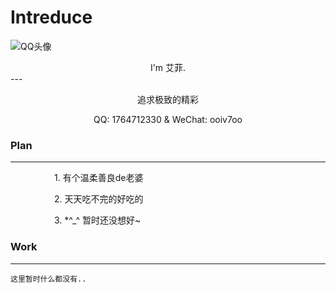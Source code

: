 # Intreduce
 ![QQ头像](https://q1.qlogo.cn/g?b=qq&nk=1764712330&s=640)
 <center>I'm 艾菲.</center>
 ---
 <div style="text-align:center">
 <div id="hitokoto" ><p id="hitokoto_text">追求极致的精彩</p></div>
 <script>
  var xhr = new XMLHttpRequest();
  xhr.open('get', 'https://v1.hitokoto.cn');
  xhr.onreadystatechange = function () {
    if (xhr.readyState === 4) {
      var data = JSON.parse(xhr.responseText);
      var hitokoto = document.getElementById('hitokoto_text');
      hitokoto.innerText = data.hitokoto;
    }
  }
  xhr.send();
</script>
 
 <tr>
  <th>QQ: </th>
  <td>1764712330</td>
  <tr>&</tr>
  <th>WeChat: </th>
  <td>ooiv7oo</td>
 </tr>
 </div>
 
 
### Plan
---
<div style="text-indent:5em;">
 <p>1. 有个温柔善良de老婆</p>
 <p>2. 天天吃不完的好吃的</p>
 <p>3. *^_^ 暂时还没想好~</p>
</div>

### Work
---

```123
这里暂时什么都没有..
```
<script>
  window.onload=function() {
     document.querySelector("head > title").innerText='AIFREE|HOMEPAGE';
     document.querySelector("body > header > h1").innerText='W e l c o m e !';
     var UpYun = '<a href="https://www.upyun.com/?utm_source=lianmeng&utm_medium=referral" target="_blank" rel="nofollow"><img src="https://cdn.jsdelivr.net/gh/ooiv7oo/ling@gh-pages/assets/images/UpYun.png" style="width:50px">'
     var CloudFlare = '<a href="https://dash.cloudflare.com" target="_blank" rel="nofollow"><img src="https://cdn.jsdelivr.net/gh/ooiv7oo/ling@gh-pages/assets/images/CloudFlare.png" style="width:50px">'
     var GitHub = '<a href="https://github.com" target="_blank" rel="nofollow"><img src="https://cdn.jsdelivr.net/gh/ooiv7oo/ling@gh-pages/assets/images/GitHub.png" style="width:50px">'
     document.querySelector("#content > footer > span").innerHTML="<p>" + GitHub + "</p>";
   };
</script>
<style>
#content > p > img{
   display: block;
   width: 150px;
   margin-left: auto;
   margin-right: auto;
   border: 1px solid white;
   border-radius: 50%;
   height: auto;
  }
</style>
